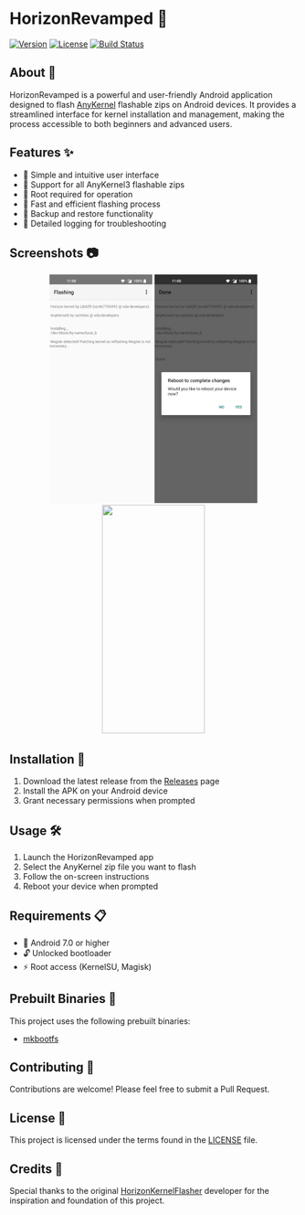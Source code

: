 # HorizonRevamped 🚀

[![Version](https://img.shields.io/badge/version-1.0.0-blue.svg)](https://github.com/YourUsername/HorizonRevamped/releases)
[![License](https://img.shields.io/badge/license-MIT-green.svg)](LICENSE)
[![Build Status](https://img.shields.io/badge/build-passing-brightgreen.svg)]()

## About 📱

HorizonRevamped is a powerful and user-friendly Android application designed to flash [AnyKernel](https://github.com/osm0sis/AnyKernel3) flashable zips on Android devices. It provides a streamlined interface for kernel installation and management, making the process accessible to both beginners and advanced users.

## Features ✨

- 🔹 Simple and intuitive user interface
- 🔹 Support for all AnyKernel3 flashable zips
- 🔹 Root required for operation
- 🔹 Fast and efficient flashing process
- 🔹 Backup and restore functionality
- 🔹 Detailed logging for troubleshooting

## Screenshots 📷

<p align="center">
  <img src="screenshots/ss1.jpg" width="180" height="400" />
  <img src="screenshots/ss2.jpg" width="180" height="400" />
  <img src="screenshots/ss3.jpg" width="180" height="400" />
</p>

## Installation 📲

1. Download the latest release from the [Releases](https://github.com/YourUsername/HorizonRevamped/releases) page
2. Install the APK on your Android device
3. Grant necessary permissions when prompted

## Usage 🛠️

1. Launch the HorizonRevamped app
2. Select the AnyKernel zip file you want to flash
3. Follow the on-screen instructions
4. Reboot your device when prompted

## Requirements 📋

- 📱 Android 7.0 or higher
- 🔓 Unlocked bootloader
- ⚡ Root access (KernelSU, Magisk)

## Prebuilt Binaries 🧰

This project uses the following prebuilt binaries:

- [mkbootfs](https://github.com/libxzr/mkbootfs)

## Contributing 👥

Contributions are welcome! Please feel free to submit a Pull Request.

## License 📄

This project is licensed under the terms found in the [LICENSE](LICENSE) file.

## Credits 🙏

Special thanks to the original [HorizonKernelFlasher](https://github.com/HorizonKernelFlasher/HorizonKernelFlasher) developer for the inspiration and foundation of this project.
